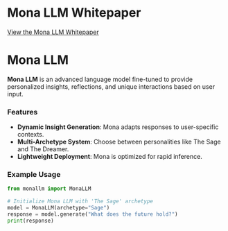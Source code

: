 # Mona LLM Whitepaper
[View the Mona LLM Whitepaper](./Mona_LLM_Whitepaper.pdf)

# Mona LLM
**Mona LLM** is an advanced language model fine-tuned to provide personalized insights, reflections, and unique interactions based on user input.

### Features
- **Dynamic Insight Generation**: Mona adapts responses to user-specific contexts.
- **Multi-Archetype System**: Choose between personalities like The Sage and The Dreamer.
- **Lightweight Deployment**: Mona is optimized for rapid inference.

### Example Usage
```python
from monallm import MonaLLM

# Initialize Mona LLM with 'The Sage' archetype
model = MonaLLM(archetype="Sage")
response = model.generate("What does the future hold?")
print(response)
